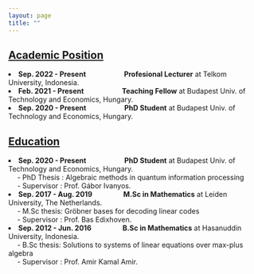 ```yaml
---
layout: page
title: ""
---
```

<h2><u>Academic Position</u></h2>
<li><b>Sep. 2022 - Present &emsp;&emsp;&emsp;&emsp;&ensp;&ensp; Profesional Lecturer</b> at Telkom University, Indonesia.</li>
<li><b>Feb. 2021 - Present &emsp;&emsp;&emsp;&emsp;&ensp;&ensp; Teaching Fellow</b> at Budapest Univ. of Technology and Economics, Hungary.</li>
<li><b>Sep. 2020 - Present &emsp;&emsp;&emsp;&emsp;&ensp;&ensp; PhD Student</b> at Budapest Univ. of Technology and Economics, Hungary.</li>

<h2><u>Education</u></h2>
<li><b>Sep. 2020 - Present &emsp;&emsp;&emsp;&emsp;&ensp;&ensp; PhD Student</b> at Budapest Univ. of Technology and Economics, Hungary.<br>
 &emsp; - PhD Thesis : Algebraic methods in quantum information processing <br>
 &emsp; - Supervisor : Prof. Gábor Ivanyos.</li>
<li><b>Sep. 2017 - Aug. 2019 &emsp;&emsp;&emsp;&emsp; M.Sc in Mathematics</b> at Leiden University, The Netherlands.<br>
 &emsp; - M.Sc thesis: Gröbner bases for decoding linear codes <br>
 &emsp; - Supervisor : Prof. Bas Edixhoven.</li>
<li><b>Sep. 2012 - Jun. 2016 &emsp;&emsp;&emsp;&emsp; B.Sc in Mathematics</b> at Hasanuddin University, Indonesia.<br>
 &emsp; - B.Sc thesis: Solutions to systems of linear equations over max-plus algebra <br>
 &emsp; - Supervisor : Prof. Amir Kamal Amir.</li>

